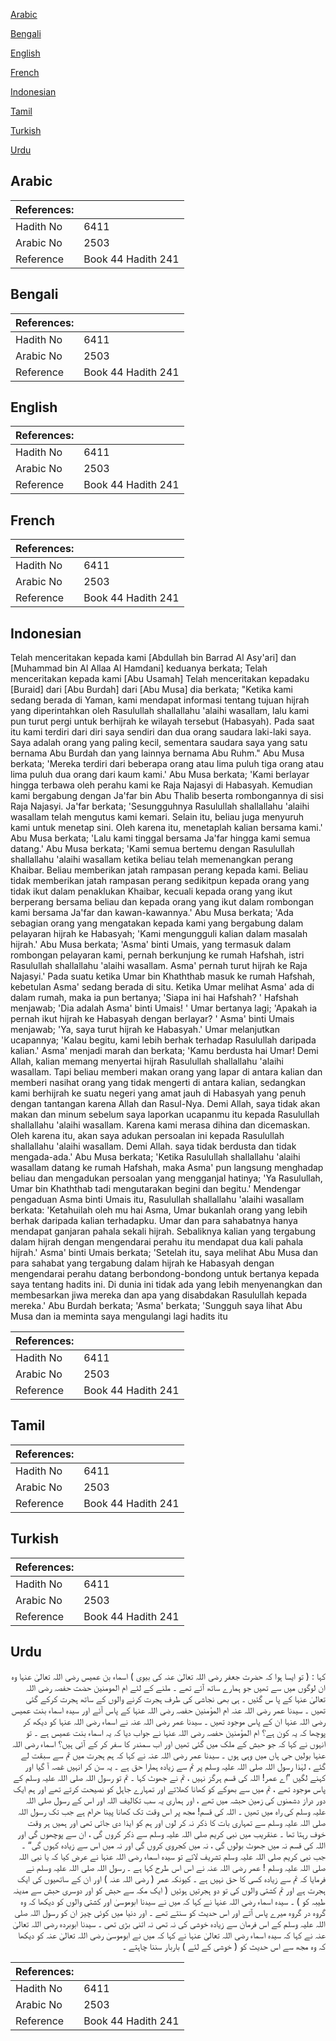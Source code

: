 [Arabic](#arabic)

[Bengali](#bengali)

[English](#english)

[French](#french)

[Indonesian](#indonesian)

[Tamil](#tamil)

[Turkish](#turkish)

[Urdu](#urdu)

## Arabic


<div dir="rtl" lang="ar" style={{fontSize:'larger',backgroundColor:'#f8f9fa',padding:20}}>

</div>
<div style={{backgroundColor:'#f8f9fa',padding:20, marginBottom: 10}}><table> <thead> <tr> <th>References:</th> <th></th> </tr> </thead> <tbody><tr><td>Hadith No</td><td>6411</td></tr><tr><td>Arabic No</td><td>2503</td></tr><tr><td>Reference</td><td>Book 44 Hadith 241</td></tr></tbody></table></div>

## Bengali


<div dir="ltr" lang="bn" style={{fontSize:'larger',backgroundColor:'#f8f9fa',padding:20}}>

</div>
<div style={{backgroundColor:'#f8f9fa',padding:20, marginBottom: 10}}><table> <thead> <tr> <th>References:</th> <th></th> </tr> </thead> <tbody><tr><td>Hadith No</td><td>6411</td></tr><tr><td>Arabic No</td><td>2503</td></tr><tr><td>Reference</td><td>Book 44 Hadith 241</td></tr></tbody></table></div>

## English


<div dir="ltr" lang="en" style={{fontSize:'larger',backgroundColor:'#f8f9fa',padding:20}}>

</div>
<div style={{backgroundColor:'#f8f9fa',padding:20, marginBottom: 10}}><table> <thead> <tr> <th>References:</th> <th></th> </tr> </thead> <tbody><tr><td>Hadith No</td><td>6411</td></tr><tr><td>Arabic No</td><td>2503</td></tr><tr><td>Reference</td><td>Book 44 Hadith 241</td></tr></tbody></table></div>

## French


<div dir="ltr" lang="fr" style={{fontSize:'larger',backgroundColor:'#f8f9fa',padding:20}}>

</div>
<div style={{backgroundColor:'#f8f9fa',padding:20, marginBottom: 10}}><table> <thead> <tr> <th>References:</th> <th></th> </tr> </thead> <tbody><tr><td>Hadith No</td><td>6411</td></tr><tr><td>Arabic No</td><td>2503</td></tr><tr><td>Reference</td><td>Book 44 Hadith 241</td></tr></tbody></table></div>

## Indonesian


<div dir="ltr" lang="id" style={{fontSize:'larger',backgroundColor:'#f8f9fa',padding:20}}>
Telah menceritakan kepada kami [Abdullah bin Barrad Al Asy'ari] dan [Muhammad bin Al Allaa Al Hamdani] keduanya berkata; Telah menceritakan kepada kami [Abu Usamah] Telah menceritakan kepadaku [Buraid] dari [Abu Burdah] dari [Abu Musa] dia berkata; "Ketika kami sedang berada di Yaman, kami mendapat informasi tentang tujuan hijrah yang diperintahkan oleh Rasulullah shallallahu 'alaihi wasallam, lalu kami pun turut pergi untuk berhijrah ke wilayah tersebut (Habasyah). Pada saat itu kami terdiri dari diri saya sendiri dan dua orang saudara laki-laki saya. Saya adalah orang yang paling kecil, sementara saudara saya yang satu bernama Abu Burdah dan yang lainnya bernama Abu Ruhm." Abu Musa berkata; 'Mereka terdiri dari beberapa orang atau Iima puluh tiga orang atau lima puluh dua orang dari kaum kami.' Abu Musa berkata; 'Kami berlayar hingga terbawa oleh perahu kami ke Raja Najasyi di Habasyah. Kemudian kami bergabung dengan Ja'far bin Abu Thalib beserta rombongannya di sisi Raja Najasyi. Ja'far berkata; 'Sesungguhnya Rasulullah shallallahu 'alaihi wasallam telah mengutus kami kemari. Selain itu, beliau juga menyuruh kami untuk menetap sini. OIeh karena itu, menetaplah kalian bersama kami.' Abu Musa berkata; 'Lalu kami tinggal bersama Ja'far hingga kami semua datang.' Abu Musa berkata; 'Kami semua bertemu dengan Rasulullah shallallahu 'alaihi wasallam ketika beliau telah memenangkan perang Khaibar. Beliau memberikan jatah rampasan perang kepada kami. Beliau tidak memberikan jatah rampasan perang sedikitpun kepada orang yang tidak ikut dalam penaklukan Khaibar, kecuali kepada orang yang ikut berperang bersama beliau dan kepada orang yang ikut dalam rombongan kami bersama Ja'far dan kawan-kawannya.' Abu Musa berkata; 'Ada sebagian orang yang mengatakan kepada kami yang bergabung dalam pelayaran hijrah ke Habasyah; 'Kami mengungguli kalian dalam masalah hijrah.' Abu Musa berkata; 'Asma' binti Umais, yang termasuk dalam rombongan pelayaran kami, pernah berkunjung ke rumah Hafshah, istri Rasulullah shallallahu 'alaihi wasallam. Asma' pernah turut hijrah ke Raja Najasyi.' Pada suatu ketika Umar bin Khaththab masuk ke rumah Hafshah, kebetulan Asma' sedang berada di situ. Ketika Umar melihat Asma' ada di dalam rumah, maka ia pun bertanya; 'Siapa ini hai Hafshah? ' Hafshah menjawab; 'Dia adalah Asma' binti Umais! ' Umar bertanya lagi; 'Apakah ia pernah ikut hijrah ke Habasyah dengan berlayar? ' Asma' binti Umais menjawab; 'Ya, saya turut hijrah ke Habasyah.' Umar melanjutkan ucapannya; 'Kalau begitu, kami lebih berhak terhadap Rasulullah daripada kalian.' Asma' menjadi marah dan berkata; 'Kamu berdusta hai Umar! Demi Allah, kalian memang menyertai hijrah Rasulullah shallallahu 'alaihi wasallam. Tapi beliau memberi makan orang yang lapar di antara kalian dan memberi nasihat orang yang tidak mengerti di antara kalian, sedangkan kami berhijrah ke suatu negeri yang amat jauh di Habasyah yang penuh dengan tantangan karena Allah dan Rasul-Nya. Demi Allah, saya tidak akan makan dan minum sebelum saya laporkan ucapanmu itu kepada Rasulullah shallallahu 'alaihi wasallam. Karena kami merasa dihina dan dicemaskan. Oleh karena itu, akan saya adukan persoalan ini kepada Rasulullah shallallahu 'alaihi wasallam. Demi Allah. saya tidak berdusta dan tidak mengada-ada.' Abu Musa berkata; 'Ketika Rasulullah shallallahu 'alaihi wasallam datang ke rumah Hafshah, maka Asma' pun langsung menghadap beliau dan mengadukan persoalan yang mengganjal hatinya; 'Ya Rasulullah, Umar bin Khaththab tadi mengutarakan begini dan begitu.' Mendengar pengaduan Asma binti Umais itu, Rasulullah shallallahu 'alaihi wasallam berkata: 'Ketahuilah oleh mu hai Asma, Umar bukanlah orang yang lebih berhak daripada kalian terhadapku. Umar dan para sahabatnya hanya mendapat ganjaran pahala sekali hijrah. Sebaliknya kalian yang tergabung dalam hijrah dengan mengendarai perahu itu mendapat dua kali pahala hijrah.' Asma' binti Umais berkata; 'Setelah itu, saya melihat Abu Musa dan para sahabat yang tergabung dalam hijrah ke Habasyah dengan mengendarai perahu datang berbondong-bondong untuk bertanya kepada saya tentang hadits ini. Di dunia ini tidak ada yang Iebih menyenangkan dan membesarkan jiwa mereka dan apa yang disabdakan Rasulullah kepada mereka.' Abu Burdah berkata; 'Asma' berkata; 'Sungguh saya lihat Abu Musa dan ia meminta saya mengulangi lagi hadits itu
</div>
<div style={{backgroundColor:'#f8f9fa',padding:20, marginBottom: 10}}><table> <thead> <tr> <th>References:</th> <th></th> </tr> </thead> <tbody><tr><td>Hadith No</td><td>6411</td></tr><tr><td>Arabic No</td><td>2503</td></tr><tr><td>Reference</td><td>Book 44 Hadith 241</td></tr></tbody></table></div>

## Tamil


<div dir="ltr" lang="ta" style={{fontSize:'larger',backgroundColor:'#f8f9fa',padding:20}}>

</div>
<div style={{backgroundColor:'#f8f9fa',padding:20, marginBottom: 10}}><table> <thead> <tr> <th>References:</th> <th></th> </tr> </thead> <tbody><tr><td>Hadith No</td><td>6411</td></tr><tr><td>Arabic No</td><td>2503</td></tr><tr><td>Reference</td><td>Book 44 Hadith 241</td></tr></tbody></table></div>

## Turkish


<div dir="ltr" lang="tr" style={{fontSize:'larger',backgroundColor:'#f8f9fa',padding:20}}>

</div>
<div style={{backgroundColor:'#f8f9fa',padding:20, marginBottom: 10}}><table> <thead> <tr> <th>References:</th> <th></th> </tr> </thead> <tbody><tr><td>Hadith No</td><td>6411</td></tr><tr><td>Arabic No</td><td>2503</td></tr><tr><td>Reference</td><td>Book 44 Hadith 241</td></tr></tbody></table></div>

## Urdu


<div dir="rtl" lang="ur" style={{fontSize:'larger',backgroundColor:'#f8f9fa',padding:20}}>
کہا : ( تو ایسا ہوا کہ حضرت جعفر رضی اللہ تعالیٰ عنہ کی بیوی ) اسماء بن عمیس رضی اللہ تعالیٰ عنہا وہ ان لوگوں میں سے تھیں جو ہمارے ساتھ آئے تھے ۔ ملنے کے لئے ام المومنین حضت حفصہ رضی اللہ تعالیٰ عنہا کے پا س گئیں ۔ ہی بھی نجاشی کی طرف ہجرت کرنے والوں کے ساتھ ہجرت کرکے گئی تھیں ۔ سیدنا عمر رضی اللہ عنہ ام المؤمنین حفصہ رضی اللہ عنہا کے پاس آئے اور سیدہ اسماء بنت عمیس رضی اللہ عنہا ان کے پاس موجود تھیں ۔ سیدنا عمر رضی اللہ عنہ نے اسماء رضی اللہ عنہا کو دیکھ کر پوچھا کہ یہ کون ہے؟ ام المؤمنین حفصہ رضی اللہ عنہا نے جواب دیا کہ یہ اسماء بنت عمیس ہے ۔ تو انہوں نے کہا کہ جو حبش کے ملک میں گئی تھیں اور اب سمندر کا سفر کر کے آئی ہیں؟ اسماء رضی اللہ عنہا بولیں جی ہاں میں وہی ہوں ۔ سیدنا عمر رضی اللہ عنہ نے کہا کہ ہم ہجرت میں تم سے سبقت لے گئے ، لہٰذا رسول اللہ صلی اللہ علیہ وسلم پر تم سے زیادہ ہمارا حق ہے ۔ یہ سن کر انہیں غصہ آ گیا اور کہنے لگیں ”اے عمر! اللہ کی قسم ہرگز نہیں ، تم نے جھوٹ کہا ۔ تم تو رسول اللہ صلی اللہ علیہ وسلم کے پاس موجود تھے ، تم میں سے بھوکے کو کھانا کھلاتے اور تمہارے جاہل کو نصیحت کرتے تھے اور ہم ایک دور دراز دشمنوں کی زمین حبشہ میں تھے ، اور ہماری یہ سب تکالیف اللہ اور اس کے رسول صلی اللہ علیہ وسلم کی راہ میں تھیں ۔ اللہ کی قسم! مجھ پر اس وقت تک کھانا پینا حرام ہے جب تک رسول اللہ صلی اللہ علیہ وسلم سے تمہاری بات کا ذکر نہ کر لوں اور ہم کو ایذا دی جاتی تھی اور ہمیں ہر وقت خوف رہتا تھا ۔ عنقریب میں نبی کریم صلی اللہ علیہ وسلم سے ذکر کروں گی ، ان سے پوچھوں گی اور اللہ کی قسم نہ میں جھوٹ بولوں گی ، نہ میں کجروی کروں گی اور نہ میں اس سے زیادہ کہوں گی“ ۔ جب نبی کریم صلی اللہ علیہ وسلم تشریف لائے تو سیدہ اسماء رضی اللہ عنہا نے عرض کیا کہ یا نبی اللہ صلی اللہ علیہ وسلم ! عمر رضی اللہ عنہ نے اس اس طرح کہا ہے ۔ رسول اللہ صلی اللہ علیہ وسلم نے فرمایا کہ تم سے زیادہ کسی کا حق نہیں ہے ۔ کیونکہ عمر ( رضی اللہ عنہ ) اور ان کے ساتھیوں کی ایک ہجرت ہے اور تم کشتی والوں کی تو دو ہجرتیں ہوئیں ( ایک مکہ سے حبش کو اور دوسری حبش سے مدینہ طیبہ کو ) ۔ سیدہ اسماء رضی اللہ عنہا نے کہا کہ میں نے سیدنا ابوموسیٰ اور کشتی والوں کو دیکھا کہ وہ گروہ در گروہ میرے پاس آتے اور اس حدیث کو سنتے تھے ۔ اور دنیا میں کوئی چیز ان کو رسول اللہ صلی اللہ علیہ وسلم کے اس فرمان سے زیادہ خوشی کی نہ تھی نہ اتنی بڑی تھی ۔ سیدنا ابوبردہ رضی اللہ تعالیٰ عنہ نے کہا کہ سیدہ اسماء رضی اللہ تعالیٰ عنہا نے کہا کہ میں نے ابوموسیٰ رضی اللہ تعالیٰ عنہ کو دیکھا کہ وہ مجھ سے اس حدیث کو ( خوشی کے لئے ) باربار سننا چاہتے ۔
</div>
<div style={{backgroundColor:'#f8f9fa',padding:20, marginBottom: 10}}><table> <thead> <tr> <th>References:</th> <th></th> </tr> </thead> <tbody><tr><td>Hadith No</td><td>6411</td></tr><tr><td>Arabic No</td><td>2503</td></tr><tr><td>Reference</td><td>Book 44 Hadith 241</td></tr></tbody></table></div>